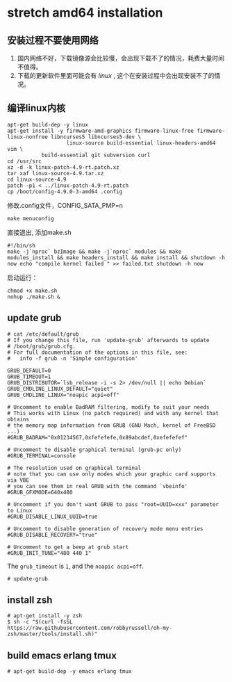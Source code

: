 # stretch amd64 installation

## 安装过程不要使用网络
1. 国内网络不好，下载镜像源会比较慢，会出现下载不了的情况，耗费大量时间不值得。
2. 下载的更新软件里面可能会有 _linux_ , 这个在安装过程中会出现安装不了的情况。

## 编译linux内核

``` shell
apt-get build-dep -y linux
apt-get install -y firmware-amd-graphics firmware-linux-free firmware-linux-nonfree libncurses5 libncurses5-dev \
                   linux-source build-essential linux-headers-amd64 vim \
		   build-essential git subversion curl
cd /usr/src
xz -d -k linux-patch-4.9-rt.patch.xz
tar xaf linux-source-4.9.tar.xz
cd linux-source-4.9
patch -p1 < ../linux-patch-4.9-rt.patch
cp /boot/config-4.9.0-3-amd64 .config
```

修改.config文件，CONFIG_SATA_PMP=n

``` shell
make menuconfig
```
直接退出, 添加make.sh

``` shell
#!/bin/sh
make -j`nproc` bzImage && make -j`nproc` modules && make modules_install && make headers_install && make install && shutdown -h now echo "compile kernel failed " >> failed.txt shutdown -h now
```

启动运行：

``` shell
chmod +x make.sh
nohup ./make.sh &

```
## update grub

```shell
# cat /etc/default/grub
# If you change this file, run 'update-grub' afterwards to update
# /boot/grub/grub.cfg.
# For full documentation of the options in this file, see:
#   info -f grub -n 'Simple configuration'

GRUB_DEFAULT=0
GRUB_TIMEOUT=1
GRUB_DISTRIBUTOR=`lsb_release -i -s 2> /dev/null || echo Debian`
GRUB_CMDLINE_LINUX_DEFAULT="quiet"
GRUB_CMDLINE_LINUX="noapic acpi=off"

# Uncomment to enable BadRAM filtering, modify to suit your needs
# This works with Linux (no patch required) and with any kernel that obtains
# the memory map information from GRUB (GNU Mach, kernel of FreeBSD ...)
#GRUB_BADRAM="0x01234567,0xfefefefe,0x89abcdef,0xefefefef"

# Uncomment to disable graphical terminal (grub-pc only)
#GRUB_TERMINAL=console

# The resolution used on graphical terminal
# note that you can use only modes which your graphic card supports via VBE
# you can see them in real GRUB with the command `vbeinfo'
#GRUB_GFXMODE=640x480

# Uncomment if you don't want GRUB to pass "root=UUID=xxx" parameter to Linux
#GRUB_DISABLE_LINUX_UUID=true

# Uncomment to disable generation of recovery mode menu entries
#GRUB_DISABLE_RECOVERY="true"

# Uncomment to get a beep at grub start
#GRUB_INIT_TUNE="480 440 1"

```
The `grub_timeout` is `1`, and the `noapic acpi=off`. 
```shell
# update-grub
```

## install zsh
```shell
# apt-get install -y zsh
$ sh -c "$(curl -fsSL https://raw.githubusercontent.com/robbyrussell/oh-my-zsh/master/tools/install.sh)"
```

## build emacs erlang tmux
```
# apt-get build-dep -y emacs erlang tmux
```
